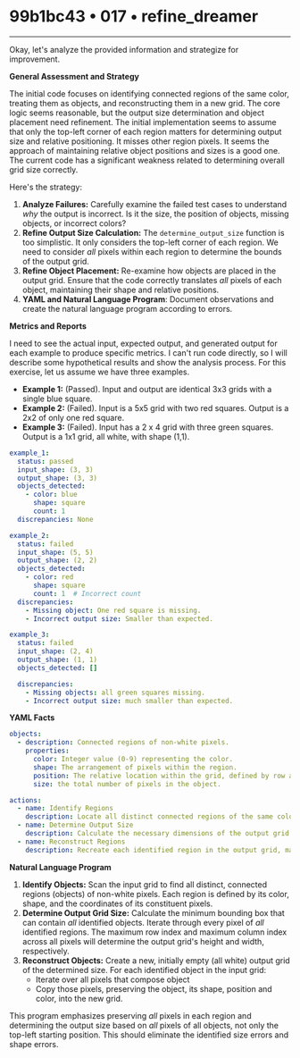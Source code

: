 # 99b1bc43 • 017 • refine_dreamer

---
Okay, let's analyze the provided information and strategize for improvement.

**General Assessment and Strategy**

The initial code focuses on identifying connected regions of the same color, treating them as objects, and reconstructing them in a new grid. The core logic seems reasonable, but the output size determination and object placement need refinement. The initial implementation seems to assume that only the top-left corner of each region matters for determining output size and relative positioning. It misses other region pixels. It seems the approach of maintaining relative object positions and sizes is a good one. The current code has a significant weakness related to determining overall grid size correctly.

Here's the strategy:

1.  **Analyze Failures:** Carefully examine the failed test cases to understand *why* the output is incorrect. Is it the size, the position of objects, missing objects, or incorrect colors?
2.  **Refine Output Size Calculation:** The `determine_output_size` function is too simplistic. It only considers the top-left corner of each region. We need to consider *all* pixels within each region to determine the bounds of the output grid.
3.  **Refine Object Placement:** Re-examine how objects are placed in the output grid. Ensure that the code correctly translates *all* pixels of each object, maintaining their shape and relative positions.
4. **YAML and Natural Language Program**: Document observations and create the natural language program according to errors.

**Metrics and Reports**

I need to see the actual input, expected output, and generated output for each example to produce specific metrics. I can't run code directly, so I will describe some hypothetical results and show the analysis process. For this exercise, let us assume we have three examples.

*   **Example 1:** (Passed). Input and output are identical 3x3 grids with a single blue square.
*   **Example 2:** (Failed). Input is a 5x5 grid with two red squares. Output is a 2x2 of only one red square.
*   **Example 3:** (Failed). Input has a 2 x 4 grid with three green squares. Output is a 1x1 grid, all white, with shape (1,1).

```yaml
example_1:
  status: passed
  input_shape: (3, 3)
  output_shape: (3, 3)
  objects_detected:
    - color: blue
      shape: square
      count: 1
  discrepancies: None

example_2:
  status: failed
  input_shape: (5, 5)
  output_shape: (2, 2)
  objects_detected:
    - color: red
      shape: square
      count: 1  # Incorrect count
  discrepancies:
    - Missing object: One red square is missing.
    - Incorrect output size: Smaller than expected.

example_3:
  status: failed
  input_shape: (2, 4)
  output_shape: (1, 1)
  objects_detected: []

  discrepancies:
    - Missing objects: all green squares missing.
    - Incorrect output size: much smaller than expected.
```

**YAML Facts**

```yaml
objects:
  - description: Connected regions of non-white pixels.
    properties:
      color: Integer value (0-9) representing the color.
      shape: The arrangement of pixels within the region.
      position: The relative location within the grid, defined by row and column indices.
      size: the total number of pixels in the object.

actions:
  - name: Identify Regions
    description: Locate all distinct connected regions of the same color.
  - name: Determine Output Size
    description: Calculate the necessary dimensions of the output grid to accommodate all identified regions, preserving their relative positions. The max row and max col of *all* pixels determine bounds.
  - name: Reconstruct Regions
    description: Recreate each identified region in the output grid, maintaining its original color, shape, and relative position to other regions.

```

**Natural Language Program**

1.  **Identify Objects:** Scan the input grid to find all distinct, connected regions (objects) of non-white pixels. Each region is defined by its color, shape, and the coordinates of its constituent pixels.
2.  **Determine Output Grid Size:** Calculate the minimum bounding box that can contain *all* identified objects. Iterate through every pixel of *all* identified regions. The maximum row index and maximum column index across all pixels will determine the output grid's height and width, respectively.
3.  **Reconstruct Objects:** Create a new, initially empty (all white) output grid of the determined size. For each identified object in the input grid:
    *   Iterate over all pixels that compose object
    *   Copy those pixels, preserving the object, its shape, position and color, into the new grid.

This program emphasizes preserving *all* pixels in each region and determining the output size based on *all* pixels of all objects, not only the top-left starting position. This should eliminate the identified size errors and shape errors.

